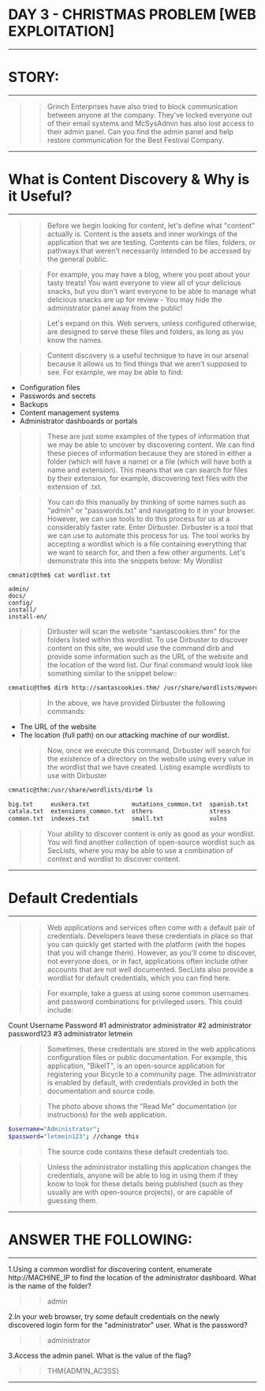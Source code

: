 # DAY 3 - CHRISTMAS PROBLEM [WEB EXPLOITATION]  
----

# STORY:
----

>>Grinch Enterprises have also tried to block communication between anyone at the company. They've locked everyone out of their email systems and McSysAdmin has also lost access to their admin panel. Can you find the admin panel and help restore communication for the Best Festival Company.

----

# What is Content Discovery & Why is it Useful?
----

>>Before we begin looking for content, let's define what "content" actually is. Content is the assets and inner workings of the application that we are testing. Contents can be files, folders, or pathways that weren't necessarily intended to be accessed by the general public.

>>For example, you may have a blog, where you post about your tasty treats! You want everyone to view all of your delicious snacks, but you don't want everyone to be able to manage what delicious snacks are up for review - You may hide the administrator panel away from the public!

>>Let's expand on this. Web servers, unless configured otherwise, are designed to serve these files and folders, as long as you know the names.

>>Content discovery is a useful technique to have in our arsenal because it allows us to find things that we aren't supposed to see. For example, we may be able to find:
   * Configuration files
   * Passwords and secrets
   * Backups
   * Content management systems
   * Administrator dashboards or portals

>>These are just some examples of the types of information that we may be able to uncover by discovering content. We can find these pieces of information because they are stored in either a folder (which will have a name) or a file (which will have both a name and extension). This means that we can search for files by their extension, for example, discovering text files with the extension of .txt.

>>You can do this manually by thinking of some names such as "admin" or "passwords.txt" and navigating to it in your browser. However, we can use tools to do this process for us at a considerably faster rate. Enter Dirbuster. Dirbuster is a tool that we can use to automate this process for us. The tool works by accepting a wordlist which is a file containing everything that we want to search for, and then a few other arguments. Let's demonstrate this into the snippets below:
My Wordlist

```     
cmnatic@thm$ cat wordlist.txt

admin/
docs/
config/
install/
install-en/
```      

>>Dirbuster will scan the website "santascookies.thm" for the folders listed within this wordlist. To use Dirbuster to discover content on this site, we would use the command dirb and provide some information such as the URL of the website and the location of the word list. Our final command would look like something similar to the snippet below::
  
```bash         
cmnatic@thm$ dirb http://santascookies.thm/ /usr/share/wordlists/mywordlist.txt
``` 

>>In the above, we have provided Dirbuster the following commands:
   * The URL of the website
   * The location (full path) on our attacking machine of our wordlist.

>>Now, once we execute this command, Dirbuster will search for the existence of a directory on the website using every value in the wordlist that we have created. 
Listing example wordlists to use with Dirbuster

```bash       
cmnatic@thm:/usr/share/wordlists/dirb# ls 

big.txt     euskera.txt            mutations_common.txt  spanish.txt
catala.txt  extensions_common.txt  others                stress
common.txt  indexes.txt            small.txt             vulns
```      

>>Your ability to discover content is only as good as your wordlist. You will find another collection of open-source wordlist such as SecLists, where you may be able to use a combination of context and wordlist to discover content.

----

# Default Credentials
----

>>Web applications and services often come with a default pair of credentials. Developers leave these credentials in place so that you can quickly get started with the platform (with the hopes that you will change them). However, as you'll come to discover, not everyone does, or in fact, applications often include other accounts that are not well documented. SecLists also provide a wordlist for default credentials, which you can find here.

>>For example, take a guess at using some common usernames and password combinations for privileged users. This could include:

Count	Username	 Password
 #1	  administrator	 administrator
 #2	  administrator	 password123
 #3	  administrator  letmein

>>Sometimes, these credentials are stored in the web applications configuration files or public documentation. For example, this application, "BikeIT", is an open-source application for registering your Bicycle to a community page. The administrator is enabled by default, with credentials provided in both the documentation and source code.

>>The photo above shows the "Read Me" documentation (or instructions) for the web application.

```bash
$username="Administrator";
$password="letmein123"; //change this
```

>>The source code contains these default credentials too.

>>Unless the administrator installing this application changes the credentials, anyone will be able to log in using them if they know to look for these details being published (such as they usually are with open-source projects), or are capable of guessing them.

----

# ANSWER THE FOLLOWING:
----

1.Using a common wordlist for discovering content, enumerate http://MACHINE_IP to find the location of the administrator dashboard. What is the name of the folder?
>>admin

2.In your web browser, try some default credentials on the newly discovered login form for the "administrator" user. What is the password?
>>administrator

3.Access the admin panel. What is the value of the flag?
>>THM{ADM1N_AC3SS}

----